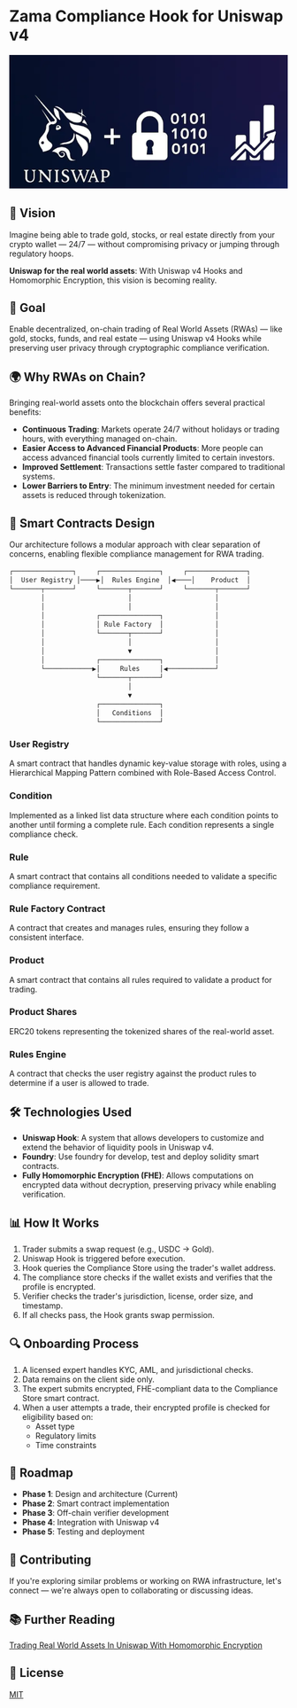 # Zama Compliance Hook for Uniswap v4

![Zama Compliance Hook](fhe-hook.webp)

## 🌟 Vision

Imagine being able to trade gold, stocks, or real estate directly from your crypto wallet — 24/7 — without compromising privacy or jumping through regulatory hoops.

**Uniswap for the real world assets**: With Uniswap v4 Hooks and Homomorphic Encryption, this vision is becoming reality.

## 🎯 Goal

Enable decentralized, on-chain trading of Real World Assets (RWAs) — like gold, stocks, funds, and real estate — using Uniswap v4 Hooks while preserving user privacy through cryptographic compliance verification.

## 🌍 Why RWAs on Chain?

Bringing real-world assets onto the blockchain offers several practical benefits:

- **Continuous Trading**: Markets operate 24/7 without holidays or trading hours, with everything managed on-chain.
- **Easier Access to Advanced Financial Products**: More people can access advanced financial tools currently limited to certain investors.
- **Improved Settlement**: Transactions settle faster compared to traditional systems.
- **Lower Barriers to Entry**: The minimum investment needed for certain assets is reduced through tokenization.


## 🔐 Smart Contracts Design

Our architecture follows a modular approach with clear separation of concerns, enabling flexible compliance management for RWA trading.

```
┌───────────────┐     ┌───────────────┐     ┌───────────────┐
│  User Registry │────▶│  Rules Engine  │◀────│    Product  │
└───────┬───────┘     └───────┬───────┘     └───────┬───────┘
        │                     │                     │
        │                     │                     │
        │             ┌───────────────┐             │
        │             │ Rule Factory  │             │
        │             └───────┬───────┘             │
        │                     │                     │
        │                     ▼                     │
        │             ┌───────────────┐             │
        └────────────▶│     Rules     │◀────────────┘
                      └───────┬───────┘
                              │
                              ▼
                      ┌───────────────┐
                      │   Conditions  │
                      └───────────────┘
```

### User Registry
A smart contract that handles dynamic key-value storage with roles, using a Hierarchical Mapping Pattern combined with Role-Based Access Control.

### Condition
Implemented as a linked list data structure where each condition points to another until forming a complete rule. Each condition represents a single compliance check.

### Rule
A smart contract that contains all conditions needed to validate a specific compliance requirement.

### Rule Factory Contract
A contract that creates and manages rules, ensuring they follow a consistent interface.

### Product
A smart contract that contains all rules required to validate a product for trading.

### Product Shares
ERC20 tokens representing the tokenized shares of the real-world asset.

### Rules Engine
A contract that checks the user registry against the product rules to determine if a user is allowed to trade.


## 🛠️ Technologies Used

- **Uniswap Hook**: A system that allows developers to customize and extend the behavior of liquidity pools in Uniswap v4.
- **Foundry**: Use foundry for develop, test and deploy solidity smart contracts.
- **Fully Homomorphic Encryption (FHE)**: Allows computations on encrypted data without decryption, preserving privacy while enabling verification.

## 📊 How It Works

1. Trader submits a swap request (e.g., USDC → Gold).
2. Uniswap Hook is triggered before execution.
3. Hook queries the Compliance Store using the trader's wallet address.
4. The compliance store checks if the wallet exists and verifies that the profile is encrypted.
5. Verifier checks the trader's jurisdiction, license, order size, and timestamp.
6. If all checks pass, the Hook grants swap permission.

## 🔍 Onboarding Process

1. A licensed expert handles KYC, AML, and jurisdictional checks.
2. Data remains on the client side only.
3. The expert submits encrypted, FHE-compliant data to the Compliance Store smart contract.
4. When a user attempts a trade, their encrypted profile is checked for eligibility based on:
   - Asset type
   - Regulatory limits
   - Time constraints



## 🚀 Roadmap

- **Phase 1**: Design and architecture (Current)
- **Phase 2**: Smart contract implementation
- **Phase 3**: Off-chain verifier development
- **Phase 4**: Integration with Uniswap v4
- **Phase 5**: Testing and deployment

## 🤝 Contributing

If you're exploring similar problems or working on RWA infrastructure, let's connect — we're always open to collaborating or discussing ideas.

## 📚 Further Reading

[Trading Real World Assets In Uniswap With Homomorphic Encryption](https://medium.com/coinmonks/trading-real-world-assets-on-uniswap-with-homomorphic-encryption-51c67dd9d318)

## 📝 License

[MIT](LICENSE)
